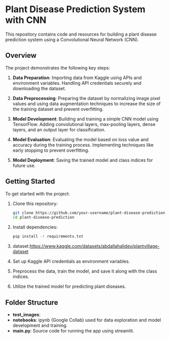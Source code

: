 # Plant Disease Prediction System with CNN

This repository contains code and resources for building a plant disease prediction system using a Convolutional Neural Network (CNN).

## Overview

The project demonstrates the following key steps:

1. **Data Preparation**: Importing data from Kaggle using APIs and environment variables. Handling API credentials securely and downloading the dataset.
   
2. **Data Preprocessing**: Preparing the dataset by normalizing image pixel values and using data augmentation techniques to increase the size of the training dataset and prevent overfitting.
   
3. **Model Development**: Building and training a simple CNN model using TensorFlow. Adding convolutional layers, max-pooling layers, dense layers, and an output layer for classification.
   
4. **Model Evaluation**: Evaluating the model based on loss value and accuracy during the training process. Implementing techniques like early stopping to prevent overfitting.
   
5. **Model Deployment**: Saving the trained model and class indices for future use. 

## Getting Started

To get started with the project:

1. Clone this repository:

    ```bash
    git clone https://github.com/your-username/plant-disease-prediction.git
    cd plant-disease-prediction
    ```

2. Install dependencies:

    ```bash
    pip install -r requirements.txt
    ```

3. dataset:https://www.kaggle.com/datasets/abdallahalidev/plantvillage-dataset

4. Set up Kaggle API credentials as environment variables.

5. Preprocess the data, train the model, and save it along with the class indices.

6. Utilize the trained model for predicting plant diseases.

## Folder Structure


- **test_images**: 
- **notebooks**: ipynb (Google Collab) used for data exploration and model development and training.
- **main.py**: Source code for running the app using streamlit.

